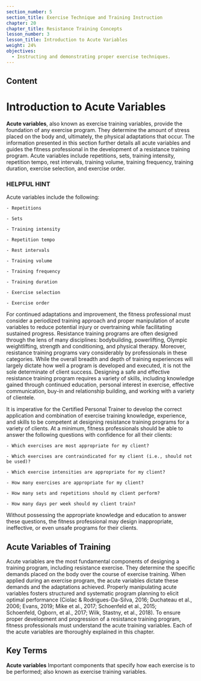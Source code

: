 ```yaml
---
section_number: 5
section_title: Exercise Technique and Training Instruction
chapter: 20
chapter_title: Resistance Training Concepts
lesson_number: 3
lesson_title: Introduction to Acute Variables
weight: 24%
objectives:
  - Instructing and demonstrating proper exercise techniques.
---
```


## Content
# Introduction to Acute Variables

**Acute variables**, also known as exercise training variables, provide the foundation of any exercise program. They determine the amount of stress placed on the body and, ultimately, the physical adaptations that occur. The information presented in this section further details all acute variables and guides the fitness professional in the development of a resistance training program. Acute variables include repetitions, sets, training intensity, repetition tempo, rest intervals, training volume, training frequency, training duration, exercise selection, and exercise order.

### HELPFUL HINT

Acute variables include the following:

	- Repetitions

	- Sets

	- Training intensity

	- Repetition tempo

	- Rest intervals

	- Training volume

	- Training frequency

	- Training duration

	- Exercise selection

	- Exercise order

For continued adaptations and improvement, the fitness professional must consider a periodized training approach and proper manipulation of acute variables to reduce potential injury or overtraining while facilitating sustained progress. Resistance training programs are often designed through the lens of many disciplines: bodybuilding, powerlifting, Olympic weightlifting, strength and conditioning, and physical therapy. Moreover, resistance training programs vary considerably by professionals in these categories. While the overall breadth and depth of training experiences will largely dictate how well a program is developed and executed, it is not the sole determinate of client success. Designing a safe and effective resistance training program requires a variety of skills, including knowledge gained through continued education, personal interest in exercise, effective communication, buy-in and relationship building, and working with a variety of clientele.

It is imperative for the Certified Personal Trainer to develop the correct application and combination of exercise training knowledge, experience, and skills to be competent at designing resistance training programs for a variety of clients. At a minimum, fitness professionals should be able to answer the following questions with confidence for all their clients:

	- Which exercises are most appropriate for my client?

	- Which exercises are contraindicated for my client (i.e., should not be used)?

	- Which exercise intensities are appropriate for my client?

	- How many exercises are appropriate for my client?

	- How many sets and repetitions should my client perform?

	- How many days per week should my client train?

Without possessing the appropriate knowledge and education to answer these questions, the fitness professional may design inappropriate, ineffective, or even unsafe programs for their clients.

## Acute Variables of Training

Acute variables are the most fundamental components of designing a training program, including resistance exercise. They determine the specific demands placed on the body over the course of exercise training. When applied during an exercise program, the acute variables dictate these demands and the adaptations achieved. Properly manipulating acute variables fosters structured and systematic program planning to elicit optimal performance (Ciolac & Rodrigues-Da-Silva, 2016; Duchateau et al., 2006; Evans, 2019; Mike et al., 2017; Schoenfeld et al., 2015; Schoenfeld, Ogborn, et al., 2017; Wilk, Stastny, et al., 2018). To ensure proper development and progression of a resistance training program, fitness professionals must understand the acute training variables. Each of the acute variables are thoroughly explained in this chapter.

## Key Terms

**Acute variables**
Important components that specify how each exercise is to be performed; also known as exercise training variables.